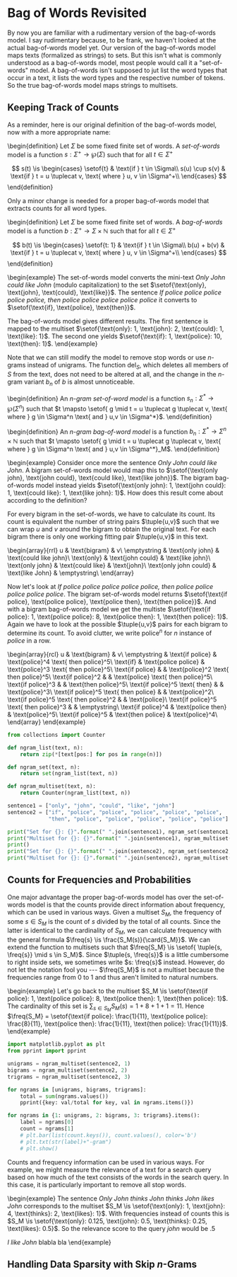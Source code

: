 # Bag of Words Revisited

By now you are familiar with a rudimentary version of the bag-of-words model.
I say rudimentary because, to be frank, we haven't looked at the actual bag-of-words model yet.
Our version of the bag-of-words model maps texts (formalized as strings) to sets.
But this isn't what is commonly understood as a bag-of-words model, most people would call it a "set-of-words" model.
A bag-of-words isn't supposed to jut list the word types that occur in a text, it lists the word types and the respective number of tokens.
So the true bag-of-words model maps strings to multisets.

## Keeping Track of Counts

As a reminder, here is our original definition of the bag-of-words model, now with a more appropriate name:

\begin{definition}
Let $\Sigma$ be some fixed finite set of words.
A *set-of-words* model is a function $s: \Sigma^+ \rightarrow \wp(\Sigma)$ such that for all $t \in \Sigma^+$

$$
s(t)
\is
\begin{cases}
    \setof{t} & \text{if } t \in \Sigma\\
    s(u) \cup s(v) & \text{if } t = u \tuplecat v, \text{ where } u, v \in \Sigma^+\\
\end{cases}
$$
\end{definition}

Only a minor change is needed for a proper bag-of-words model that extracts counts for all word types.

\begin{definition}
Let $\Sigma$ be some fixed finite set of words.
A *bag-of-words* model is a function $b: \Sigma^+ \rightarrow \Sigma \times \mathbb{N}$ such that for all $t \in \Sigma^+$

$$
b(t)
\is
\begin{cases}
    \setof{t: 1} & \text{if } t \in \Sigma\\
    b(u) + b(v) & \text{if } t = u \tuplecat v, \text{ where } u, v \in \Sigma^+\\
\end{cases}
$$
\end{definition}

\begin{example}
The set-of-words model converts the mini-text *Only John could like John* (modulo capitalization) to the set $\setof{\text{only}, \text{john}, \text{could}, \text{like}}$.
The sentence *If police police police police police, then police police police police police* it converts to $\setof{\text{if}, \text{police}, \text{then}}$.

The bag-of-words model gives different results.
The first sentence is mapped to the multiset $\setof{\text{only}: 1, \text{john}: 2, \text{could}: 1, \text{like}: 1}$.
The second one yields $\setof{\text{if}: 1, \text{police}: 10, \text{then}: 1}$.
\end{example}

Note that we can still modify the model to remove stop words or use $n$-grams instead of unigrams.
The function $\mathrm{del}_S$, which deletes all members of $S$ from the text, does not need to be altered at all, and the change in the $n$-gram variant $b_n$ of $b$ is almost unnoticeable.

\begin{definition}
An *$n$-gram set-of-word model* is a function $s_n: \Sigma^* \rightarrow \wp(\Sigma^n)$ such that $t \mapsto \setof{ g \mid t = u \tuplecat g \tuplecat v, \text{ where } g \in \Sigma^n \text{ and } u,v \in \Sigma^*}$.
\end{definition}

\begin{definition}
An *$n$-gram bag-of-word model* is a function $b_n: \Sigma^* \rightarrow \Sigma^n \times \mathbb{N}$ such that $t \mapsto \setof{ g \mid t = u \tuplecat g \tuplecat v, \text{ where } g \in \Sigma^n \text{ and } u,v \in \Sigma^*}_M$.
\end{definition}

\begin{example}
Consider once more the sentence *Only John could like John*.
A bigram set-of-words model would map this to $\setof{\text{only john}, \text{john could}, \text{could like}, \text{like john}}$.
The bigram bag-of-words model instead yields $\setof{\text{only john}: 1, \text{john could}: 1, \text{could like}: 1, \text{like john}: 1}$.
How does this result come about according to the definition?

For every bigram in the set-of-words, we have to calculate its count.
Its count is equivalent the number of string pairs $\tuple{u,v}$ such that we can wrap $u$ and $v$ around the bigram to obtain the original text.
For each bigram there is only one working fitting pair $\tuple{u,v}$ in this text.

\begin{array}{rrl}
    u                      & \text{bigram}     &  v\\
    \emptystring           & \text{only john}  &  \text{could like john}\\
    \text{only}            & \text{john could} &  \text{like john}\\
    \text{only john}       & \text{could like} &  \text{john}\\
    \text{only john could} & \text{like John}  &  \emptystring\\
\end{array}

Now let's look at *If police police police police police, then police police police police police*.
The bigram set-of-words model returns $\setof{\text{if police}, \text{police police}, \text{police then}, \text{then police}}$.
And with a bigram bag-of-words model we get the multiste $\setof{\text{if police}: 1, \text{police police}: 8, \text{police then}: 1, \text{then police}: 1}$.
Again we have to look at the possible $\tuple{u,v}$ pairs for each bigram to determine its count.
To avoid clutter, we write $\text{police}^n$ for $n$ instance of *police* in a row.

\begin{array}{rcl}
    u                                        & \text{bigram}        & v\\
    \emptystring                             & \text{if police}     & \text{police}^4 \text{ then police}^5\\
    \text{if}                                & \text{police police} & \text{police}^3 \text{ then police}^5\\
    \text{if police}                         &                      & \text{police}^2 \text{ then police}^5\\
    \text{if police}^2                       &                      & \text{police} \text{ then police}^5\\
    \text{if police}^3                       &                      & \text{then police}^5\\
    \text{if police}^5 \text{ then}          &                      & \text{police}^3\\
    \text{if police}^5 \text{ then police}   &                      & \text{police}^2\\
    \text{if police}^5 \text{ then police}^2 &                      & \text{police}\\
    \text{if police}^5 \text{ then police}^3 &                      & \emptystring\\
    \text{if police}^4                       & \text{police then}   & \text{police}^5\\
    \text{if police}^5                       & \text{then police}   & \text{police}^4\\
\end{array}
\end{example}

```python
from collections import Counter

def ngram_list(text, n):
    return zip(*[text[pos:] for pos in range(n)])

def ngram_set(text, n):
    return set(ngram_list(text, n))

def ngram_multiset(text, n):
    return Counter(ngram_list(text, n))

sentence1 = ["only", "john", "could", "like", "john"]
sentence2 = ["if", "police", "police", "police", "police", "police",
             "then", "police", "police", "police", "police", "police"]

print("Set for {}: {}".format(" ".join(sentence1), ngram_set(sentence1, 2)))
print("Multiset for {}: {}".format(" ".join(sentence1), ngram_multiset(sentence1, 2)))
print()
print("Set for {}: {}".format(" ".join(sentence2), ngram_set(sentence2, 2)))
print("Multiset for {}: {}".format(" ".join(sentence2), ngram_multiset(sentence2, 2)))
```

## Counts for Frequencies and Probabilities

One major advantage the proper bag-of-words model has over the set-of-words model is that the counts provide direct information about frequency, which can be used in various ways.
Given a multiset $S_M$, the frequency of some $s \in S_M$ is the count of $s$ divided by the total of all counts.
Since the latter is identical to the cardinality of $S_M$, we can calculate frequency with the general formula $\freq{s} \is \frac{S_M(s)}{\card{S_M}}$.
We can extend the function to multisets such that $\freq{S_M} \is \setof{ \tuple{s, \freq{s}} \mid s \in S_M}$.
Since $\tuple{s, \freq{s}}$ is a little cumbersome to right inside sets, we sometimes write $s: \freq{s}$ instead.
However, do not let the notation fool you --- $\freq{S_M}$ is not a multiset because the frequencies range from $0$ to $1$ and thus aren't limited to natural numbers.

\begin{example}
Let's go back to the multiset 
$S_M \is \setof{\text{if police}: 1, \text{police police}: 8, \text{police then}: 1, \text{then police}: 1}$.
The cardinality of this set is $\sum_{s \in S_M} S_M(s) = 1 + 8 + 1 + 1 = 11$.
Hence $\freq{S_M} =  \setof{\text{if police}: \frac{1}{11}, \text{police police}: \frac{8}{11}, \text{police then}: \frac{1}{11}, \text{then police}: \frac{1}{11}}$.
\end{example}

```python
import matplotlib.pyplot as plt
from pprint import pprint

unigrams = ngram_multiset(sentence2, 1)
bigrams = ngram_multiset(sentence2, 2)
trigrams = ngram_multiset(sentence2, 3)

for ngrams in [unigrams, bigrams, trigrams]:
    total = sum(ngrams.values())
    pprint({key: val/total for key, val in ngrams.items()})

for ngrams in {1: unigrams, 2: bigrams, 3: trigrams}.items():
    label = ngrams[0]
    count = ngrams[1]
    # plt.bar(list(count.keys()), count.values(), color='b')
    # plt.txt(str(label)+"-gram")
    # plt.show()
```

Counts and frequency information can be used in various ways.
For example, we might measure the relevance of a text for a search query based on how much of the text consists of the words in the search query.
In this case, it is particularly important to remove all stop words.

\begin{example}
The sentence *Only John thinks John thinks John likes John* corresponds to the multiset
$S_M \is \setof{\text{only}: 1, \text{john}: 4, \text{thinks}: 2, \text{likes}: 1}$.
With frequencies instead of counts this is
$S_M \is \setof{\text{only}: 0.125, \text{john}: 0.5, \text{thinks}: 0.25, \text{likes}: 0.5}$.
So the relevance score to the query *john* would be .5

*I like John* blabla bla
\end{example}


## Handling Data Sparsity with Skip $n$-Grams
